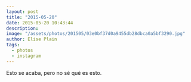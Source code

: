 ```yaml
---
layout: post
title: "2015-05-20"
date: 2015-05-20 10:43:44
description: 
image: "/assets/photos/201505/03e0bf37d0a9455db28dbca0a5bf3290.jpg"
author: Elise Plain
tags: 
  - photos
  - instagram
---
```


Esto se acaba, pero no sé qué es esto.
<p></p>
